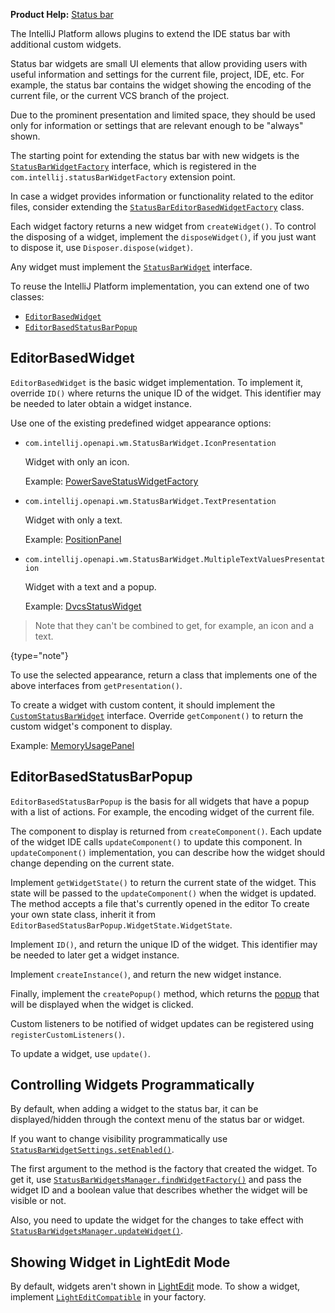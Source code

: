 [//]: # (title: Status Bar Widgets)

<!-- Copyright 2000-2022 JetBrains s.r.o. and other contributors. Use of this source code is governed by the Apache 2.0 license that can be found in the LICENSE file. -->

<tldr>

**Product Help:** [Status bar](https://www.jetbrains.com/help/idea/guided-tour-around-the-user-interface.html#status-bar)

</tldr>

The IntelliJ Platform allows plugins to extend the IDE status bar with additional custom widgets.

Status bar widgets are small UI elements that allow providing users with useful information and settings for the current file, project, IDE, etc.
For example, the status bar contains the widget showing the encoding of the current file, or the current VCS branch of the project.

Due to the prominent presentation and limited space, they should be used only for information or settings that are relevant enough to be "always" shown.

The starting point for extending the status bar with new widgets is the
[`StatusBarWidgetFactory`](%gh-ic%/platform/platform-api/src/com/intellij/openapi/wm/StatusBarWidgetFactory.java)
interface, which is registered in the `com.intellij.statusBarWidgetFactory` extension point.

In case a widget provides information or functionality related to the editor files, consider extending the
[`StatusBarEditorBasedWidgetFactory`](%gh-ic%/platform/platform-impl/src/com/intellij/openapi/wm/impl/status/widget/StatusBarEditorBasedWidgetFactory.java)
class.

Each widget factory returns a new widget from `createWidget()`.
To control the disposing of a widget, implement the `disposeWidget()`, if you just want to dispose it, use `Disposer.dispose(widget)`.

Any widget must implement the
[`StatusBarWidget`](%gh-ic%/platform/ide-core/src/com/intellij/openapi/wm/StatusBarWidget.java)
interface.

To reuse the IntelliJ Platform implementation, you can extend one of two classes:

- [`EditorBasedWidget`](%gh-ic%/platform/platform-impl/src/com/intellij/openapi/wm/impl/status/EditorBasedWidget.java)
- [`EditorBasedStatusBarPopup`](%gh-ic%/platform/platform-impl/src/com/intellij/openapi/wm/impl/status/EditorBasedStatusBarPopup.java)

## EditorBasedWidget

`EditorBasedWidget` is the basic widget implementation.
To implement it, override `ID()` where returns the unique ID of the widget.
This identifier may be needed to later obtain a widget instance.

Use one of the existing predefined widget appearance options:

- `com.intellij.openapi.wm.StatusBarWidget.IconPresentation`

  Widget with only an icon.

  Example:
  [PowerSaveStatusWidgetFactory](%gh-ic%/platform/platform-impl/src/com/intellij/openapi/wm/impl/status/PowerSaveStatusWidgetFactory.java)

- `com.intellij.openapi.wm.StatusBarWidget.TextPresentation`

  Widget with only a text.

  Example:
  [PositionPanel](%gh-ic%/platform/platform-impl/src/com/intellij/openapi/wm/impl/status/PositionPanel.java)

- `com.intellij.openapi.wm.StatusBarWidget.MultipleTextValuesPresentation`

  Widget with a text and a popup.

  Example:
  [DvcsStatusWidget](%gh-ic%/platform/dvcs-impl/src/com/intellij/dvcs/ui/DvcsStatusWidget.java)

> Note that they can't be combined to get, for example, an icon and a text.
>
{type="note"}

To use the selected appearance, return a class that implements one of the above interfaces from `getPresentation()`.

To create a widget with custom content, it should implement the
[`CustomStatusBarWidget`](%gh-ic%/platform/platform-api/src/com/intellij/openapi/wm/CustomStatusBarWidget.java)
interface.
Override `getComponent()` to return the custom widget's component to display.

Example:
[MemoryUsagePanel](%gh-ic%/platform/platform-impl/src/com/intellij/openapi/wm/impl/status/MemoryUsagePanel.java)

## EditorBasedStatusBarPopup

`EditorBasedStatusBarPopup` is the basis for all widgets that have a popup with a list of actions.
For example, the encoding widget of the current file.

The component to display is returned from `createComponent()`.
Each update of the widget IDE calls `updateComponent()` to update this component.
In `updateComponent()` implementation, you can describe how the widget should change depending on the current state.

Implement `getWidgetState()` to return the current state of the widget.
This state will be passed to the `updateComponent()` when the widget is updated.
The method accepts a file that's currently opened in the editor
To create your own state class, inherit it from `EditorBasedStatusBarPopup.WidgetState.WidgetState`.

Implement `ID()`, and return the unique ID of the widget.
This identifier may be needed to later get a widget instance.

Implement `createInstance()`, and return the new widget instance.

Finally, implement the `createPopup()` method, which returns the [popup](popups.md) that will be displayed when the widget is clicked.

Custom listeners to be notified of widget updates can be registered using `registerCustomListeners()`.

To update a widget, use `update()`.

## Controlling Widgets Programmatically

By default, when adding a widget to the status bar, it can be displayed/hidden through the context menu of the status bar or widget.

If you want to change visibility programmatically use
[`StatusBarWidgetSettings.setEnabled()`](%gh-ic%/platform/platform-impl/src/com/intellij/openapi/wm/impl/status/widget/StatusBarWidgetSettings.kt).

The first argument to the method is the factory that created the widget.
To get it, use
[`StatusBarWidgetsManager.findWidgetFactory()`](%gh-ic%/platform/platform-impl/src/com/intellij/openapi/wm/impl/status/widget/StatusBarWidgetsManager.java)
and pass the widget ID and a boolean value that describes whether the widget will be visible or not.

Also, you need to update the widget for the changes to take effect with
[`StatusBarWidgetsManager.updateWidget()`](%gh-ic%/platform/platform-impl/src/com/intellij/openapi/wm/impl/status/widget/StatusBarWidgetsManager.java).

## Showing Widget in LightEdit Mode

By default, widgets aren't shown in [LightEdit](https://www.jetbrains.com/help/idea/lightedit-mode.html) mode.
To show a widget, implement
[`LightEditCompatible`](%gh-ic%/platform/core-api/src/com/intellij/ide/lightEdit/LightEditCompatible.java)
in your factory.
